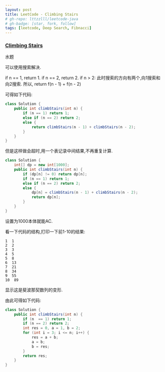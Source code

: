 ```yaml
---
layout: post
title: LeetCode - Climbing Stairs
# gh-repo: lttzzlll/leetcode-java
# gh-badge: [star, fork, follow]
tags: [leetcode, Deep Search, Fibnacci]
---
```


### [Climbing Stairs](https://leetcode.com/problems/climbing-stairs/description/)

水题

可以使用搜索解决.

if n == 1, return 1.
if n == 2, return 2.
if n > 2:
    此时搜索的方向有两个,向1搜索和向2搜索.
    所以, return f(n - 1) + f(n - 2)


可得如下代码:

```Java
class Solution {
    public int climbStairs(int n) {
        if (n == 1) return 1;
        else if (n == 2) return 2;
        else {
            return climbStairs(n - 1) + climbStairs(n - 2);
        }
    }
}
```

但是这样做会超时,用一个表记录中间结果,不再重复计算.

```Java
class Solution {
    int[] dp = new int[1000];
    public int climbStairs(int n) {
        if (dp[n] != 0) return dp[n];
        if (n == 1) return 1;
        else if (n == 2) return 2;
        else {
            dp[n] = climbStairs(n - 1) + climbStairs(n - 2);
            return dp[n];
        }
    }
}
```

设置为1000本体就能AC.

看一下代码的结构,打印一下前1-10的结果:

```
1  1
2  2
3  3
4  5
5  8
6  13
7  21
8  34
9  55
10  89
```

显示这是斐波那契数列的变形.

由此可得如下代码:

```Java
class Solution {
    public int climbStairs(int n) {
        if (n  == 1) return 1;
        if (n == 2) return 2;
        int res = 0, a = 1, b = 2;
        for (int i = 3; i <= n; i++) {
            res = a + b;
            a = b;
            b = res;
        }
        return res;
    }
}
```
